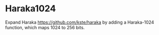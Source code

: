 # Haraka1024

Expand Haraka https://github.com/kste/haraka by adding a Haraka-1024 function, which maps 1024 to 256 bits.
